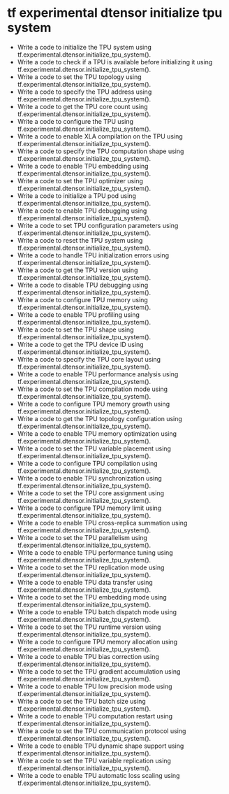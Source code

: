 # tf experimental dtensor initialize tpu system

- Write a code to initialize the TPU system using tf.experimental.dtensor.initialize_tpu_system().
- Write a code to check if a TPU is available before initializing it using tf.experimental.dtensor.initialize_tpu_system().
- Write a code to set the TPU topology using tf.experimental.dtensor.initialize_tpu_system().
- Write a code to specify the TPU address using tf.experimental.dtensor.initialize_tpu_system().
- Write a code to get the TPU core count using tf.experimental.dtensor.initialize_tpu_system().
- Write a code to configure the TPU using tf.experimental.dtensor.initialize_tpu_system().
- Write a code to enable XLA compilation on the TPU using tf.experimental.dtensor.initialize_tpu_system().
- Write a code to specify the TPU computation shape using tf.experimental.dtensor.initialize_tpu_system().
- Write a code to enable TPU embedding using tf.experimental.dtensor.initialize_tpu_system().
- Write a code to set the TPU optimizer using tf.experimental.dtensor.initialize_tpu_system().
- Write a code to initialize a TPU pod using tf.experimental.dtensor.initialize_tpu_system().
- Write a code to enable TPU debugging using tf.experimental.dtensor.initialize_tpu_system().
- Write a code to set TPU configuration parameters using tf.experimental.dtensor.initialize_tpu_system().
- Write a code to reset the TPU system using tf.experimental.dtensor.initialize_tpu_system().
- Write a code to handle TPU initialization errors using tf.experimental.dtensor.initialize_tpu_system().
- Write a code to get the TPU version using tf.experimental.dtensor.initialize_tpu_system().
- Write a code to disable TPU debugging using tf.experimental.dtensor.initialize_tpu_system().
- Write a code to configure TPU memory using tf.experimental.dtensor.initialize_tpu_system().
- Write a code to enable TPU profiling using tf.experimental.dtensor.initialize_tpu_system().
- Write a code to set the TPU shape using tf.experimental.dtensor.initialize_tpu_system().
- Write a code to get the TPU device ID using tf.experimental.dtensor.initialize_tpu_system().
- Write a code to specify the TPU core layout using tf.experimental.dtensor.initialize_tpu_system().
- Write a code to enable TPU performance analysis using tf.experimental.dtensor.initialize_tpu_system().
- Write a code to set the TPU compilation mode using tf.experimental.dtensor.initialize_tpu_system().
- Write a code to configure TPU memory growth using tf.experimental.dtensor.initialize_tpu_system().
- Write a code to get the TPU topology configuration using tf.experimental.dtensor.initialize_tpu_system().
- Write a code to enable TPU memory optimization using tf.experimental.dtensor.initialize_tpu_system().
- Write a code to set the TPU variable placement using tf.experimental.dtensor.initialize_tpu_system().
- Write a code to configure TPU compilation using tf.experimental.dtensor.initialize_tpu_system().
- Write a code to enable TPU synchronization using tf.experimental.dtensor.initialize_tpu_system().
- Write a code to set the TPU core assignment using tf.experimental.dtensor.initialize_tpu_system().
- Write a code to configure TPU memory limit using tf.experimental.dtensor.initialize_tpu_system().
- Write a code to enable TPU cross-replica summation using tf.experimental.dtensor.initialize_tpu_system().
- Write a code to set the TPU parallelism using tf.experimental.dtensor.initialize_tpu_system().
- Write a code to enable TPU performance tuning using tf.experimental.dtensor.initialize_tpu_system().
- Write a code to set the TPU replication mode using tf.experimental.dtensor.initialize_tpu_system().
- Write a code to enable TPU data transfer using tf.experimental.dtensor.initialize_tpu_system().
- Write a code to set the TPU embedding mode using tf.experimental.dtensor.initialize_tpu_system().
- Write a code to enable TPU batch dispatch mode using tf.experimental.dtensor.initialize_tpu_system().
- Write a code to set the TPU runtime version using tf.experimental.dtensor.initialize_tpu_system().
- Write a code to configure TPU memory allocation using tf.experimental.dtensor.initialize_tpu_system().
- Write a code to enable TPU bias correction using tf.experimental.dtensor.initialize_tpu_system().
- Write a code to set the TPU gradient accumulation using tf.experimental.dtensor.initialize_tpu_system().
- Write a code to enable TPU low precision mode using tf.experimental.dtensor.initialize_tpu_system().
- Write a code to set the TPU batch size using tf.experimental.dtensor.initialize_tpu_system().
- Write a code to enable TPU computation restart using tf.experimental.dtensor.initialize_tpu_system().
- Write a code to set the TPU communication protocol using tf.experimental.dtensor.initialize_tpu_system().
- Write a code to enable TPU dynamic shape support using tf.experimental.dtensor.initialize_tpu_system().
- Write a code to set the TPU variable replication using tf.experimental.dtensor.initialize_tpu_system().
- Write a code to enable TPU automatic loss scaling using tf.experimental.dtensor.initialize_tpu_system().